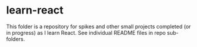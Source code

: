 # learn-react

This folder is a repository for spikes and other small projects completed (or in progress) as I learn React.  See 
individual README files in repo sub-folders.
